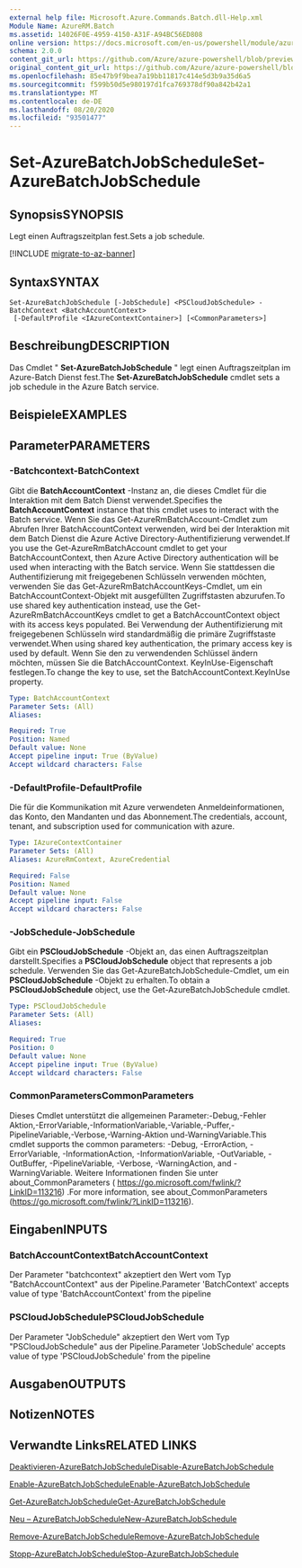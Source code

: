 ```yaml
---
external help file: Microsoft.Azure.Commands.Batch.dll-Help.xml
Module Name: AzureRM.Batch
ms.assetid: 14026F0E-4959-4150-A31F-A94BC56ED808
online version: https://docs.microsoft.com/en-us/powershell/module/azurerm.batch/set-azurebatchjobschedule
schema: 2.0.0
content_git_url: https://github.com/Azure/azure-powershell/blob/preview/src/ResourceManager/AzureBatch/Commands.Batch/help/Set-AzureBatchJobSchedule.md
original_content_git_url: https://github.com/Azure/azure-powershell/blob/preview/src/ResourceManager/AzureBatch/Commands.Batch/help/Set-AzureBatchJobSchedule.md
ms.openlocfilehash: 85e47b9f9bea7a19bb11817c414e5d3b9a35d6a5
ms.sourcegitcommit: f599b50d5e980197d1fca769378df90a842b42a1
ms.translationtype: MT
ms.contentlocale: de-DE
ms.lasthandoff: 08/20/2020
ms.locfileid: "93501477"
---
```

# <span data-ttu-id="de8d7-101">Set-AzureBatchJobSchedule</span><span class="sxs-lookup"><span data-stu-id="de8d7-101">Set-AzureBatchJobSchedule</span></span>

## <span data-ttu-id="de8d7-102">Synopsis</span><span class="sxs-lookup"><span data-stu-id="de8d7-102">SYNOPSIS</span></span>
<span data-ttu-id="de8d7-103">Legt einen Auftragszeitplan fest.</span><span class="sxs-lookup"><span data-stu-id="de8d7-103">Sets a job schedule.</span></span>

[!INCLUDE [migrate-to-az-banner](../../includes/migrate-to-az-banner.md)]

## <span data-ttu-id="de8d7-104">Syntax</span><span class="sxs-lookup"><span data-stu-id="de8d7-104">SYNTAX</span></span>

```
Set-AzureBatchJobSchedule [-JobSchedule] <PSCloudJobSchedule> -BatchContext <BatchAccountContext>
 [-DefaultProfile <IAzureContextContainer>] [<CommonParameters>]
```

## <span data-ttu-id="de8d7-105">Beschreibung</span><span class="sxs-lookup"><span data-stu-id="de8d7-105">DESCRIPTION</span></span>
<span data-ttu-id="de8d7-106">Das Cmdlet " **Set-AzureBatchJobSchedule** " legt einen Auftragszeitplan im Azure-Batch Dienst fest.</span><span class="sxs-lookup"><span data-stu-id="de8d7-106">The **Set-AzureBatchJobSchedule** cmdlet sets a job schedule in the Azure Batch service.</span></span>

## <span data-ttu-id="de8d7-107">Beispiele</span><span class="sxs-lookup"><span data-stu-id="de8d7-107">EXAMPLES</span></span>

## <span data-ttu-id="de8d7-108">Parameter</span><span class="sxs-lookup"><span data-stu-id="de8d7-108">PARAMETERS</span></span>

### <span data-ttu-id="de8d7-109">-Batchcontext</span><span class="sxs-lookup"><span data-stu-id="de8d7-109">-BatchContext</span></span>
<span data-ttu-id="de8d7-110">Gibt die **BatchAccountContext** -Instanz an, die dieses Cmdlet für die Interaktion mit dem Batch Dienst verwendet.</span><span class="sxs-lookup"><span data-stu-id="de8d7-110">Specifies the **BatchAccountContext** instance that this cmdlet uses to interact with the Batch service.</span></span>
<span data-ttu-id="de8d7-111">Wenn Sie das Get-AzureRmBatchAccount-Cmdlet zum Abrufen Ihrer BatchAccountContext verwenden, wird bei der Interaktion mit dem Batch Dienst die Azure Active Directory-Authentifizierung verwendet.</span><span class="sxs-lookup"><span data-stu-id="de8d7-111">If you use the Get-AzureRmBatchAccount cmdlet to get your BatchAccountContext, then Azure Active Directory authentication will be used when interacting with the Batch service.</span></span> <span data-ttu-id="de8d7-112">Wenn Sie stattdessen die Authentifizierung mit freigegebenen Schlüsseln verwenden möchten, verwenden Sie das Get-AzureRmBatchAccountKeys-Cmdlet, um ein BatchAccountContext-Objekt mit ausgefüllten Zugriffstasten abzurufen.</span><span class="sxs-lookup"><span data-stu-id="de8d7-112">To use shared key authentication instead, use the Get-AzureRmBatchAccountKeys cmdlet to get a BatchAccountContext object with its access keys populated.</span></span> <span data-ttu-id="de8d7-113">Bei Verwendung der Authentifizierung mit freigegebenen Schlüsseln wird standardmäßig die primäre Zugriffstaste verwendet.</span><span class="sxs-lookup"><span data-stu-id="de8d7-113">When using shared key authentication, the primary access key is used by default.</span></span> <span data-ttu-id="de8d7-114">Wenn Sie den zu verwendenden Schlüssel ändern möchten, müssen Sie die BatchAccountContext. KeyInUse-Eigenschaft festlegen.</span><span class="sxs-lookup"><span data-stu-id="de8d7-114">To change the key to use, set the BatchAccountContext.KeyInUse property.</span></span>

```yaml
Type: BatchAccountContext
Parameter Sets: (All)
Aliases: 

Required: True
Position: Named
Default value: None
Accept pipeline input: True (ByValue)
Accept wildcard characters: False
```

### <span data-ttu-id="de8d7-115">-DefaultProfile</span><span class="sxs-lookup"><span data-stu-id="de8d7-115">-DefaultProfile</span></span>
<span data-ttu-id="de8d7-116">Die für die Kommunikation mit Azure verwendeten Anmeldeinformationen, das Konto, den Mandanten und das Abonnement.</span><span class="sxs-lookup"><span data-stu-id="de8d7-116">The credentials, account, tenant, and subscription used for communication with azure.</span></span>

```yaml
Type: IAzureContextContainer
Parameter Sets: (All)
Aliases: AzureRmContext, AzureCredential

Required: False
Position: Named
Default value: None
Accept pipeline input: False
Accept wildcard characters: False
```

### <span data-ttu-id="de8d7-117">-JobSchedule</span><span class="sxs-lookup"><span data-stu-id="de8d7-117">-JobSchedule</span></span>
<span data-ttu-id="de8d7-118">Gibt ein **PSCloudJobSchedule** -Objekt an, das einen Auftragszeitplan darstellt.</span><span class="sxs-lookup"><span data-stu-id="de8d7-118">Specifies a **PSCloudJobSchedule** object that represents a job schedule.</span></span>
<span data-ttu-id="de8d7-119">Verwenden Sie das Get-AzureBatchJobSchedule-Cmdlet, um ein **PSCloudJobSchedule** -Objekt zu erhalten.</span><span class="sxs-lookup"><span data-stu-id="de8d7-119">To obtain a **PSCloudJobSchedule** object, use the Get-AzureBatchJobSchedule cmdlet.</span></span>

```yaml
Type: PSCloudJobSchedule
Parameter Sets: (All)
Aliases: 

Required: True
Position: 0
Default value: None
Accept pipeline input: True (ByValue)
Accept wildcard characters: False
```

### <span data-ttu-id="de8d7-120">CommonParameters</span><span class="sxs-lookup"><span data-stu-id="de8d7-120">CommonParameters</span></span>
<span data-ttu-id="de8d7-121">Dieses Cmdlet unterstützt die allgemeinen Parameter:-Debug,-Fehler Aktion,-ErrorVariable,-InformationVariable,-Variable,-Puffer,-PipelineVariable,-Verbose,-Warning-Aktion und-WarningVariable.</span><span class="sxs-lookup"><span data-stu-id="de8d7-121">This cmdlet supports the common parameters: -Debug, -ErrorAction, -ErrorVariable, -InformationAction, -InformationVariable, -OutVariable, -OutBuffer, -PipelineVariable, -Verbose, -WarningAction, and -WarningVariable.</span></span> <span data-ttu-id="de8d7-122">Weitere Informationen finden Sie unter about_CommonParameters ( https://go.microsoft.com/fwlink/?LinkID=113216) .</span><span class="sxs-lookup"><span data-stu-id="de8d7-122">For more information, see about_CommonParameters (https://go.microsoft.com/fwlink/?LinkID=113216).</span></span>

## <span data-ttu-id="de8d7-123">Eingaben</span><span class="sxs-lookup"><span data-stu-id="de8d7-123">INPUTS</span></span>

### <span data-ttu-id="de8d7-124">BatchAccountContext</span><span class="sxs-lookup"><span data-stu-id="de8d7-124">BatchAccountContext</span></span>
<span data-ttu-id="de8d7-125">Der Parameter "batchcontext" akzeptiert den Wert vom Typ "BatchAccountContext" aus der Pipeline.</span><span class="sxs-lookup"><span data-stu-id="de8d7-125">Parameter 'BatchContext' accepts value of type 'BatchAccountContext' from the pipeline</span></span>

### <span data-ttu-id="de8d7-126">PSCloudJobSchedule</span><span class="sxs-lookup"><span data-stu-id="de8d7-126">PSCloudJobSchedule</span></span>
<span data-ttu-id="de8d7-127">Der Parameter "JobSchedule" akzeptiert den Wert vom Typ "PSCloudJobSchedule" aus der Pipeline.</span><span class="sxs-lookup"><span data-stu-id="de8d7-127">Parameter 'JobSchedule' accepts value of type 'PSCloudJobSchedule' from the pipeline</span></span>

## <span data-ttu-id="de8d7-128">Ausgaben</span><span class="sxs-lookup"><span data-stu-id="de8d7-128">OUTPUTS</span></span>

## <span data-ttu-id="de8d7-129">Notizen</span><span class="sxs-lookup"><span data-stu-id="de8d7-129">NOTES</span></span>

## <span data-ttu-id="de8d7-130">Verwandte Links</span><span class="sxs-lookup"><span data-stu-id="de8d7-130">RELATED LINKS</span></span>

[<span data-ttu-id="de8d7-131">Deaktivieren-AzureBatchJobSchedule</span><span class="sxs-lookup"><span data-stu-id="de8d7-131">Disable-AzureBatchJobSchedule</span></span>](./Disable-AzureBatchJobSchedule.md)

[<span data-ttu-id="de8d7-132">Enable-AzureBatchJobSchedule</span><span class="sxs-lookup"><span data-stu-id="de8d7-132">Enable-AzureBatchJobSchedule</span></span>](./Enable-AzureBatchJobSchedule.md)

[<span data-ttu-id="de8d7-133">Get-AzureBatchJobSchedule</span><span class="sxs-lookup"><span data-stu-id="de8d7-133">Get-AzureBatchJobSchedule</span></span>](./Get-AzureBatchJobSchedule.md)

[<span data-ttu-id="de8d7-134">Neu – AzureBatchJobSchedule</span><span class="sxs-lookup"><span data-stu-id="de8d7-134">New-AzureBatchJobSchedule</span></span>](./New-AzureBatchJobSchedule.md)

[<span data-ttu-id="de8d7-135">Remove-AzureBatchJobSchedule</span><span class="sxs-lookup"><span data-stu-id="de8d7-135">Remove-AzureBatchJobSchedule</span></span>](./Remove-AzureBatchJobSchedule.md)

[<span data-ttu-id="de8d7-136">Stopp-AzureBatchJobSchedule</span><span class="sxs-lookup"><span data-stu-id="de8d7-136">Stop-AzureBatchJobSchedule</span></span>](./Stop-AzureBatchJobSchedule.md)


